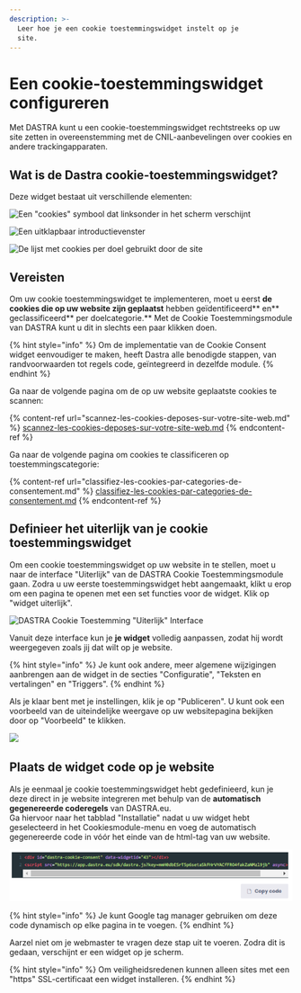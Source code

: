 ```yaml
---
description: >-
  Leer hoe je een cookie toestemmingswidget instelt op je
  site.
---
```


# Een cookie-toestemmingswidget configureren

Met DASTRA kunt u een cookie-toestemmingswidget rechtstreeks op uw site zetten in overeenstemming met de CNIL-aanbevelingen over cookies en andere trackingapparaten.

## Wat is de Dastra cookie-toestemmingswidget?

Deze widget bestaat uit verschillende elementen:

![Een "cookies" symbool dat linksonder in het scherm verschijnt](<../../..gitbook/assets/Capture web_6-5-2022\_93427\_www.dastra.eu.jpeg>)

![Een uitklapbaar introductievenster](<../../..gitbook/assets/image (42).png>)

![De lijst met cookies per doel gebruikt door de site](<../../.gitbook/assets/image (40) (1).png>)

## Vereisten

Om uw cookie toestemmingswidget te implementeren, moet u eerst **de cookies die op uw website zijn geplaatst** hebben geïdentificeerd** en** geclassificeerd** per doelcategorie.** Met de Cookie Toestemmingsmodule van DASTRA kunt u dit in slechts een paar klikken doen.

{% hint style="info" %}
Om de implementatie van de Cookie Consent widget eenvoudiger te maken, heeft Dastra alle benodigde stappen, van randvoorwaarden tot regels code, geïntegreerd in dezelfde module.
{% endhint %}

Ga naar de volgende pagina om de op uw website geplaatste cookies te scannen:

{% content-ref url="scannez-les-cookies-deposes-sur-votre-site-web.md" %}
[scannez-les-cookies-deposes-sur-votre-site-web.md](scannez-les-cookies-deposes-sur-votre-site-web.md)
{% endcontent-ref %}

Ga naar de volgende pagina om cookies te classificeren op toestemmingscategorie:

{% content-ref url="classifiez-les-cookies-par-categories-de-consentement.md" %}
[classifiez-les-cookies-par-categories-de-consentement.md](classifiez-les-cookies-par-categories-de-consentement.md)
{% endcontent-ref %}

## Definieer het uiterlijk van je cookie toestemmingswidget

Om een cookie toestemmingswidget op uw website in te stellen, moet u naar de interface "Uiterlijk" van de DASTRA Cookie Toestemmingsmodule gaan. Zodra u uw eerste toestemmingswidget hebt aangemaakt, klikt u erop om een pagina te openen met een set functies voor de widget. Klik op "widget uiterlijk".

![DASTRA Cookie Toestemming "Uiterlijk" Interface](<../../.gitbook/assets/Capture web_6-5-2022\_93842_app.dastra.eu.jpeg>)

Vanuit deze interface kun je **je widget** volledig aanpassen, zodat hij wordt weergegeven zoals jij dat wilt op je website.

{% hint style="info" %}
Je kunt ook andere, meer algemene wijzigingen aanbrengen aan de widget in de secties "Configuratie", "Teksten en vertalingen" en "Triggers".
{% endhint %}

Als je klaar bent met je instellingen, klik je op "Publiceren". U kunt ook een voorbeeld van de uiteindelijke weergave op uw websitepagina bekijken door op "Voorbeeld" te klikken.

![](<../../..gitbook/assets/Capture web_6-5-2022_94118_app.dastra.eu.jpeg>)

## Plaats de widget code op je website

Als je eenmaal je cookie toestemmingswidget hebt gedefinieerd, kun je deze direct in je website integreren met behulp van de **automatisch gegenereerde coderegels** van DASTRA.eu.
\
Ga hiervoor naar het tabblad "Installatie" nadat u uw widget hebt geselecteerd in het Cookiesmodule-menu en voeg de automatisch gegenereerde code in vóór het einde van de html<body>-tag van uw website.

![Widget html code generatie](<../../../.gitbook/assets/image (58).png>)

{% hint style="info" %}
Je kunt Google tag manager gebruiken om deze code dynamisch op elke pagina in te voegen.
{% endhint %}

Aarzel niet om je webmaster te vragen deze stap uit te voeren. Zodra dit is gedaan, verschijnt er een widget op je scherm.

{% hint style="info" %}
Om veiligheidsredenen kunnen alleen sites met een "https" SSL-certificaat een widget installeren.
{% endhint %}

